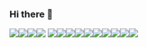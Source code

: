 ### Hi there 👋
![](https://cdn.discordapp.com/emojis/722876882919489657.gif?v=1)![](https://b.catgirlsare.sexy/BNvf3O8i.gif)![](https://b.catgirlsare.sexy/e1Blg4Ua.gif)![](https://b.catgirlsare.sexy/6TbPi0pg.gif)
![](https://b.catgirlsare.sexy/Azr6LmZU.gif)![](https://b.catgirlsare.sexy/Eb_pbERi.gif)![](https://b.catgirlsare.sexy/NUTrb4ft.gif)![](https://b.catgirlsare.sexy/N3lOBUso.gif)![](https://b.catgirlsare.sexy/37KQc3sY.gif)![](https://b.catgirlsare.sexy/cZXQg4Xd.gif)![](https://b.catgirlsare.sexy/gLqQPZui.gif)![](https://b.catgirlsare.sexy/h_DIsEdZ.gif)![](https://b.catgirlsare.sexy/8ixQI191.gif)![](https://b.catgirlsare.sexy/j11_oWQg.gif)
